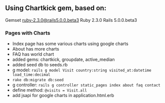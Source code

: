 ## Using Chartkick gem, based on:
  Gemset ruby-2.3.0@rails5.0.0.beta3
  Ruby 2.3.0
  Rails 5.0.0.beta3

### Pages with Charts

* Index page has some various charts using google charts
* About has more charts
* FAQ has world chart
* added gems: chartkick, groupdate, active_median
* added seed db to seeds.rb
* g model: `rails g model Visit country:string visited_at:datetime load_time:decimal`
* `rake db:migrate db:seed`
* g controller: `rails g controller static_pages index about faq contact`
* define method: `@visits = Visit.all`
* add jsapi for google charts in application.html.erb
